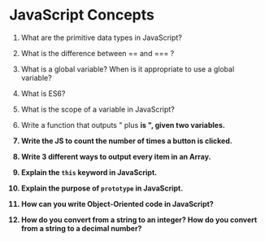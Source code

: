 # JavaScript Concepts

1. What are the primitive data types in JavaScript?

2. What is the difference between == and === ?

3. What is a global variable? When is it appropriate to use a global variable?

4. What is ES6?

5. What is the scope of a variable in JavaScript?

6. Write a function that outputs "<a> plus <b> is <result>", given two variables.

7. Write the JS to count the number of times a button is clicked.

8. Write 3 different ways to output every item in an Array.

9. Explain the `this` keyword in JavaScript.

10. Explain the purpose of `prototype` in JavaScript.

11. How can you write Object-Oriented code in JavaScript?

12. How do you convert from a string to an integer? How do you convert from a string to a decimal number?
